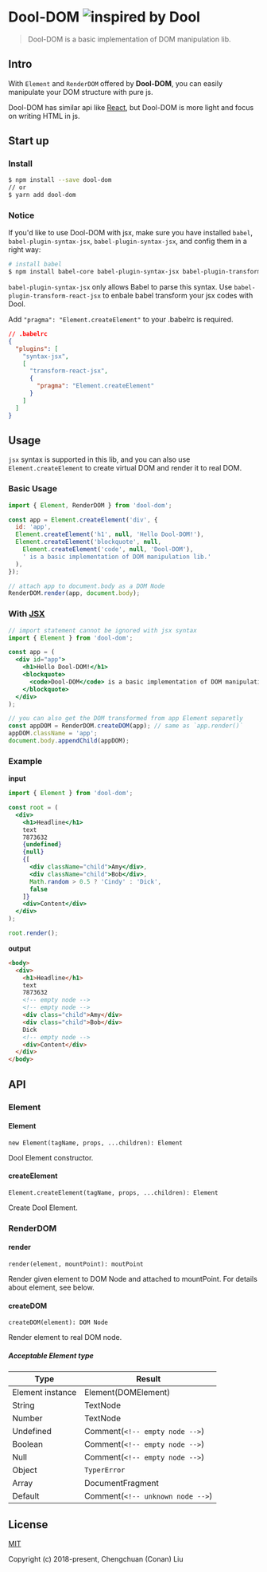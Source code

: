 # Dool-DOM ![inspired by Dool](https://img.shields.io/badge/inspired%20by-Dool-orange.svg)

> Dool-DOM is a basic implementation of DOM manipulation lib.

## Intro

With `Element` and `RenderDOM` offered by **Dool-DOM**, you can easily manipulate your DOM structure with pure js.

Dool-DOM has similar api like [React](https://github.com/facebook/react), but Dool-DOM is more light and focus on writing HTML in js.



## Start up

### Install

```bash
$ npm install --save dool-dom
// or
$ yarn add dool-dom
```



### Notice

If you'd like to use Dool-DOM with jsx, make sure you have installed `babel`,  `babel-plugin-syntax-jsx`, `babel-plugin-syntax-jsx`, and config them in a right way:

```bash
# install babel
$ npm install babel-core babel-plugin-syntax-jsx babel-plugin-transform-react-jsx --save-dev 
```

`babel-plugin-syntax-jsx` only allows Babel to parse this syntax. Use `babel-plugin-transform-react-jsx` to enbale babel transform your jsx codes with Dool.

Add `"pragma": "Element.createElement"` to your .babelrc is required.

```json
// .babelrc
{
  "plugins": [
    "syntax-jsx",
    [
      "transform-react-jsx",
      {
        "pragma": "Element.createElement"
      }
    ]
  ]
}
```


## Usage

`jsx` syntax is supported in this lib, and you can also use `Element.createElement` to create virtual DOM and render it to real DOM.



### Basic Usage

```javascript
import { Element, RenderDOM } from 'dool-dom';

const app = Element.createElement('div', {
  id: 'app',
  Element.createElement('h1', null, 'Hello Dool-DOM!'),
  Element.createElement('blockquote', null,
    Element.createElement('code', null, 'Dool-DOM'),
    ' is a basic implementation of DOM manipulation lib.'
  ),
});

// attach app to document.body as a DOM Node
RenderDOM.render(app, document.body);
```



### With [JSX](https://reactjs.org/docs/jsx-in-depth.html)

```jsx
// import statement cannot be ignored with jsx syntax
import { Element } from 'dool-dom';

const app = (
  <div id="app">
    <h1>Hello Dool-DOM!</h1>
    <blockquote>
      <code>Dool-DOM</code> is a basic implementation of DOM manipulation lib.
    </blockquote>
  </div>
);

// you can also get the DOM transformed from app Element separetly
const appDOM = RenderDOM.createDOM(app); // same as `app.render()`
appDOM.className = 'app';
document.body.appendChild(appDOM);
```



### Example

**input**

```jsx
import { Element } from 'dool-dom';

const root = (
  <div>
    <h1>Headline</h1>
    text
    7873632
    {undefined}
    {null}
    {[
      <div className="child">Amy</div>,
      <div className="child">Bob</div>,
      Math.random > 0.5 ? 'Cindy' : 'Dick',
      false
    ]}
    <div>Content</div>
  </div>
);

root.render();
```

**output**

```html
<body>
  <div>
    <h1>Headline</h1>
    text
    7873632
    <!-- empty node -->
    <!-- empty node -->
    <div class="child">Amy</div>
    <div class="child">Bob</div>
    Dick
    <!-- empty node -->
    <div>Content</div>
  </div>
</body>
```



## API

### Element

#### Element

```
new Element(tagName, props, ...children): Element
```

Dool Element constructor.

#### createElement

```
Element.createElement(tagName, props, ...children): Element
```

Create Dool Element.

### RenderDOM

#### render

```
render(element, mountPoint): moutPoint
```

Render given element to DOM Node and attached to mountPoint. For details about element, see below.

#### createDOM

```
createDOM(element): DOM Node
```

Render element to real DOM node.

##### Acceptable Element type

| Type             | Result                           |
| ---------------- | -------------------------------- |
| Element instance | Element(DOMElement)              |
| String           | TextNode                         |
| Number           | TextNode                         |
| Undefined        | Comment(`<!-- empty node -->`)   |
| Boolean          | Comment(`<!-- empty node -->`)   |
| Null             | Comment(`<!-- empty node -->`)   |
| Object           | `TyperError`                     |
| Array            | DocumentFragment                 |
| Default          | Comment(`<!-- unknown node -->`) |



## License

[MIT](http://opensource.org/licenses/MIT)

Copyright (c) 2018-present, Chengchuan (Conan) Liu